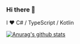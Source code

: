 ### Hi there 👋

I ❤️ C# / TypeScript / Kotlin

[![Anurag's github stats](https://github-readme-stats.vercel.app/api?username=AlphaBs)](https://github.com/anuraghazra/github-readme-stats)

<!--
**AlphaBs/AlphaBs** is a ✨ _special_ ✨ repository because its `README.md` (this file) appears on your GitHub profile.

Here are some ideas to get you started:

- 🔭 I’m currently working on ...
- 🌱 I’m currently learning ...
- 👯 I’m looking to collaborate on ...
- 🤔 I’m looking for help with ...
- 💬 Ask me about ...
- 📫 How to reach me: ...
- 😄 Pronouns: ...
- ⚡ Fun fact: ...
-->
